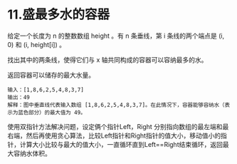 # 11.盛最多水的容器

给定一个长度为 n 的整数数组 height 。有 n 条垂线，第 i 条线的两个端点是 (i, 0) 和 (i, height[i]) 。

找出其中的两条线，使得它们与 x 轴共同构成的容器可以容纳最多的水。

返回容器可以储存的最大水量。

```
输入：[1,8,6,2,5,4,8,3,7]
输出：49
解释：图中垂直线代表输入数组 [1,8,6,2,5,4,8,3,7]。在此情况下，容器能够容纳水（表示为蓝色部分）的最大值为 49。
```

使用双指针方法解决问题，设定俩个指针Left，Right 分别指向数组的最左端和最右端，然后再使用贪心算法，比较Left指针和Right指针的值大小，移动值小的指针，计算大小比较与最大的值大小，一直循环直到Left==Right结束循环，返回最大容纳水体积。
